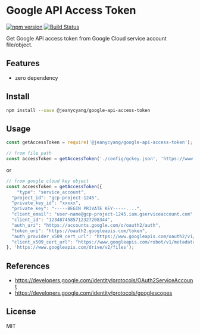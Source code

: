 # Google API Access Token

[![npm version](https://badge.fury.io/js/%40jeanycyang%2Fgoogle-api-access-token.svg)](https://badge.fury.io/js/%40jeanycyang%2Fgoogle-api-access-token)
[![Build Status](https://travis-ci.org/jeanycyang/google-api-access-token.svg?branch=master)](https://travis-ci.org/jeanycyang/google-api-access-token)
<!-- [![Test Coverage][coveralls-image]][coveralls-url] -->

Get Google API access token from Google Cloud service account file/object.

## Features
- zero dependency
<!-- - 100% test coverage -->

## Install

```bash
npm install --save @jeanycyang/google-api-access-token
```

## Usage

```javascript
const getAccessToken = require('@jeanycyang/google-api-access-token');

// from file path
const accessToken = getAccessToken('./config/gckey.json', 'https://www.googleapis.com/drive/v2/files');
```
or
```javascript
// from google cloud key object
const accessToken = getAccessToken({
    "type": "service_account",
  "project_id": "gcp-project-1245",
  "private_key_id": "xxxxx",
  "private_key": "-----BEGIN PRIVATE KEY-----....",
  "client_email": "user-name@gcp-project-1245.iam.gserviceaccount.com",
  "client_id": "1234874585712327208344",
  "auth_uri": "https://accounts.google.com/o/oauth2/auth",
  "token_uri": "https://oauth2.googleapis.com/token",
  "auth_provider_x509_cert_url": "https://www.googleapis.com/oauth2/v1/certs",
  "client_x509_cert_url": "https://www.googleapis.com/robot/v1/metadata/x509/user-name%40gcp-project-1245.iam.gserviceaccount.com"
}, 'https://www.googleapis.com/drive/v2/files');
```

## References
- https://developers.google.com/identity/protocols/OAuth2ServiceAccount
- https://developers.google.com/identity/protocols/googlescopes

## License

MIT